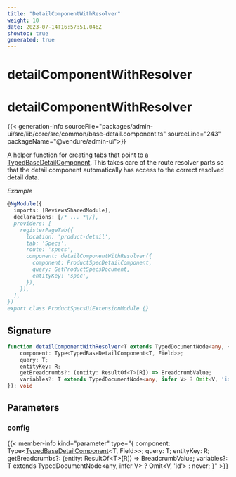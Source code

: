```yaml
---
title: "DetailComponentWithResolver"
weight: 10
date: 2023-07-14T16:57:51.046Z
showtoc: true
generated: true
---
```

<!-- This file was generated from the Vendure source. Do not modify. Instead, re-run the "docs:build" script -->

# detailComponentWithResolver
<div class="symbol">


# detailComponentWithResolver

{{< generation-info sourceFile="packages/admin-ui/src/lib/core/src/common/base-detail.component.ts" sourceLine="243" packageName="@vendure/admin-ui">}}

A helper function for creating tabs that point to a <a href='/admin-ui-api/list-detail-views/typed-base-detail-component#typedbasedetailcomponent'>TypedBaseDetailComponent</a>. This takes
care of the route resolver parts so that the detail component automatically has access to the
correct resolved detail data.

*Example*

```TypeScript
@NgModule({
  imports: [ReviewsSharedModule],
  declarations: [/* ... *\/],
  providers: [
    registerPageTab({
      location: 'product-detail',
      tab: 'Specs',
      route: 'specs',
      component: detailComponentWithResolver({
        component: ProductSpecDetailComponent,
        query: GetProductSpecsDocument,
        entityKey: 'spec',
      }),
    }),
  ],
})
export class ProductSpecsUiExtensionModule {}
```

## Signature

```TypeScript
function detailComponentWithResolver<T extends TypedDocumentNode<any, { id: string }>, Field extends keyof ResultOf<T>, R extends Field>(config: {
    component: Type<TypedBaseDetailComponent<T, Field>>;
    query: T;
    entityKey: R;
    getBreadcrumbs?: (entity: ResultOf<T>[R]) => BreadcrumbValue;
    variables?: T extends TypedDocumentNode<any, infer V> ? Omit<V, 'id'> : never;
}): void
```
## Parameters

### config

{{< member-info kind="parameter" type="{     component: Type&#60;<a href='/admin-ui-api/list-detail-views/typed-base-detail-component#typedbasedetailcomponent'>TypedBaseDetailComponent</a>&#60;T, Field&#62;&#62;;     query: T;     entityKey: R;     getBreadcrumbs?: (entity: ResultOf&#60;T&#62;[R]) =&#62; BreadcrumbValue;     variables?: T extends TypedDocumentNode&#60;any, infer V&#62; ? Omit&#60;V, 'id'&#62; : never; }" >}}

</div>
